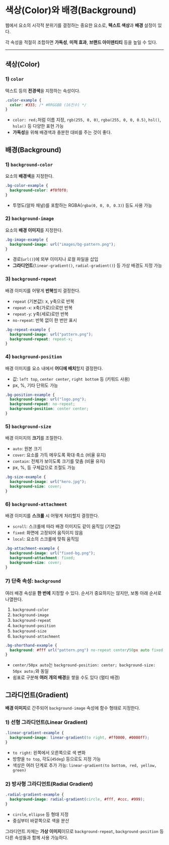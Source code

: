 # 색상(Color)와 배경(Background)

웹에서 요소의 시각적 분위기를 결정하는 중요한 요소로, **텍스트 색상**과 **배경** 설정이 있다.

각 속성을 적절히 조합하면 **가독성**, **미적 효과**, **브랜드 아이덴티티** 등을 높일 수 있다.

---

## 색상(Color)

### 1) `color`

텍스트 등의 **전경색**을 지정하는 속성이다.

```css
.color-example {
  color: #333; /* #RRGGBB (16진수) */
}
```

- `color: red;`처럼 이름 지정, `rgb(255, 0, 0)`, `rgba(255, 0, 0, 0.5)`, `hsl()`, `hsla()` 등 다양한 표현 가능
- **가독성**을 위해 배경색과 충분한 대비를 주는 것이 좋다.

## 배경(Background)

### 1) `background-color`

요소의 **배경색**을 지정한다.

```css
.bg-color-example {
  background-color: #f0f0f0;
}
```

- 투명도(알파 채널)를 포함하는 RGBA(`rgba(0, 0, 0, 0.3)`) 등도 사용 가능

### 2) `background-image`

요소의 **배경 이미지**를 지정한다.

```css
.bg-image-example {
  background-image: url("images/bg-pattern.png");
}
```

- 경로(`url()`)에 외부 이미지나 로컬 파일을 삽입
- **그라디언트**(`linear-gradient()`, `radial-gradient()`) 등 가상 배경도 지정 가능

### 3) `background-repeat`

배경 이미지를 어떻게 **반복**할지 결정한다.

- `repeat` (기본값): x, y축으로 반복
- `repeat-x`: x축(가로)으로만 반복
- `repeat-y`: y축(세로)로만 반복
- `no-repeat`: 반복 없이 한 번만 표시

```css
.bg-repeat-example {
  background-image: url("pattern.png");
  background-repeat: repeat-x;
}
```

### 4) `background-position`

배경 이미지를 요소 내에서 **어디에 배치**할지 결정한다.

- 값: `left top`, `center center`, `right bottom` 등 (키워드 사용)
- px, %, 기타 단위도 가능

```css
.bg-position-example {
  background-image: url("logo.png");
  background-repeat: no-repeat;
  background-position: center center;
}
```

### 5) `background-size`

배경 이미지의 **크기**를 조절한다.

- `auto`: 원본 크기
- `cover`: 요소를 가득 메우도록 확대·축소 (비율 유지)
- `contain`: 전체가 보이도록 크기를 맞춤 (비율 유지)
- px, %, 등 구체값으로 조절도 가능

```css
.bg-size-example {
  background-image: url("hero.jpg");
  background-size: cover;
}
```
### 6) `background-attachment`

배경 이미지를 **스크롤** 시 어떻게 처리할지 결정한다.

- `scroll`: 스크롤에 따라 배경 이미지도 같이 움직임 (기본값)
- `fixed`: 화면에 고정되어 움직이지 않음
- `local`: 요소의 스크롤에 맞춰 움직임

```css
.bg-attachment-example {
  background-image: url("fixed-bg.png");
  background-attachment: fixed;
  background-size: cover;
}
```

### 7) 단축 속성: `background`

여러 배경 속성을 **한 번에** 지정할 수 있다. 순서가 중요하지는 않지만, 보통 아래 순서로 나열한다.

1. `background-color`
2. `background-image`
3. `background-repeat`
4. `background-position`
5. `background-size`
6. `background-attachment`

```css
.bg-shorthand-example {
  background: #fff url("pattern.png") no-repeat center/50px auto fixed;
}
```

- `center/50px auto`는 `background-position: center; background-size: 50px auto;`와 동일
- 쉼표로 구분해 **여러 개의 배경**을 쌓을 수도 있다 (멀티 배경)

## 그라디언트(Gradient)

**배경 이미지**로 간주되어 `background-image` 속성에 함수 형태로 지정한다.

### 1) 선형 그라디언트(Linear Gradient)

```css
.linear-gradient-example {
  background-image: linear-gradient(to right, #ff0000, #0000ff);
}
```

- `to right`: 왼쪽에서 오른쪽으로 색 변화
- 방향을 `to top`, 각도(`45deg`) 등으로도 지정 가능
- 색상은 여러 단계로 추가 가능: `linear-gradient(to bottom, red, yellow, green)`

### 2) 방사형 그라디언트(Radial Gradient)

```css
.radial-gradient-example {
  background-image: radial-gradient(circle, #fff, #ccc, #999);
}
```

- `circle`, `ellipse` 등 형태 지정
- 중심부터 바깥쪽으로 색을 분산

그라디언트 자체는 **가상 이미지**이므로 `background-repeat`, `background-position` 등 다른 속성들과 함께 사용 가능하다.